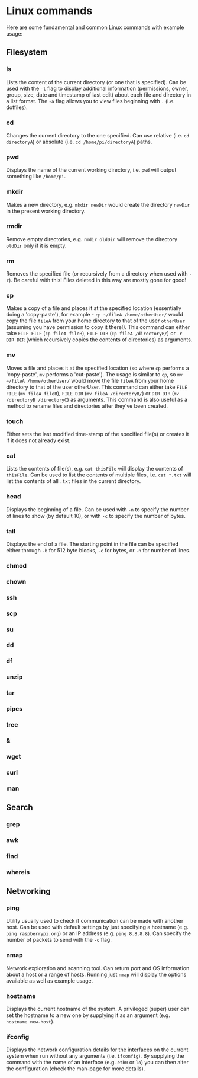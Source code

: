 # Linux commands

Here are some fundamental and common Linux commands with example usage:

## Filesystem

### ls

Lists the content of the current directory (or one that is specified). Can be used with the `-l` flag to display additional information (permissions, owner, group, size, date and timestamp of last edit) about each file and directory in a list format. The `-a` flag allows you to view files beginning with `.` (i.e. dotfiles).

### cd

Changes the current directory to the one specified. Can use relative (i.e. `cd directoryA`) or absolute (i.e. `cd /home/pi/directoryA`) paths.

### pwd

Displays the name of the current working directory, i.e. `pwd` will output something like `/home/pi`.

### mkdir

Makes a new directory, e.g. `mkdir newDir` would create the directory `newDir` in the present working directory.

### rmdir

Remove empty directories, e.g. `rmdir oldDir` will remove the directory `oldDir` only if it is empty.

### rm

Removes the specified file (or recursively from a directory when used with `-r`). Be careful with this! Files deleted in this way are mostly gone for good!

### cp

Makes a copy of a file and places it at the specified location (essentially doing a 'copy-paste'), for example - `cp ~/fileA /home/otherUser/` would copy the file `fileA` from your home directory to that of the user `otherUser` (assuming you have permission to copy it there!). This command can either take `FILE FILE` (`cp fileA fileB`), `FILE DIR` (`cp fileA /directoryB/`) or `-r DIR DIR` (which recursively copies the contents of directories) as arguments.

### mv

Moves a file and places it at the specified location (so where `cp` performs a 'copy-paste', `mv` performs a 'cut-paste'). The usage is similar to `cp`, so `mv ~/fileA /home/otherUser/` would move the file `fileA` from your home directory to that of the user otherUser. This command can either take `FILE FILE` (`mv fileA fileB`), `FILE DIR` (`mv fileA /directoryB/`) or `DIR DIR` (`mv /directoryB /directoryC`) as arguments. This command is also useful as a method to rename files and directories after they've been created.

### touch

Either sets the last modified time-stamp of the specified file(s) or creates it if it does not already exist.

### cat

Lists the contents of file(s), e.g. `cat thisFile` will display the contents of `thisFile`. Can be used to list the contents of multiple files, i.e. `cat *.txt` will list the contents of all `.txt` files in the current directory.

### head

Displays the beginning of a file. Can be used with `-n` to specify the number of lines to show (by default 10), or with `-c` to specify the number of bytes.

### tail

Displays the end of a file. The starting point in the file can be specified either through `-b` for 512 byte blocks, `-c` for bytes, or `-n` for number of lines.

### chmod



### chown

### ssh

### scp

### su

### dd

### df

### unzip

### tar

### pipes

### tree

### &

### wget

### curl

### man



## Search

### grep

### awk

### find

### whereis



## Networking

### ping

Utility usually used to check if communication can be made with another host. Can be used with default settings by just specifying a hostname (e.g. `ping raspberrypi.org`) or an IP address (e.g. `ping 8.8.8.8`). Can specify the number of packets to send with the `-c` flag.

### nmap

Network exploration and scanning tool. Can return port and OS information about a host or a range of hosts. Running just `nmap` will display the options available as well as example usage.

### hostname

Displays the current hostname of the system. A privileged (super) user can set the hostname to a new one by supplying it as an argument (e.g. `hostname new-host`).

### ifconfig

Displays the network configuration details for the interfaces on the current system when run without any arguments (i.e. `ifconfig`). By supplying the command with the name of an interface (e.g. `eth0` or `lo`) you can then alter the configuration (check the man-page for more details).
